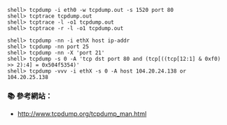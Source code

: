 
```console
shell> tcpdump -i eth0 -w tcpdump.out -s 1520 port 80
shell> tcptrace tcpdump.out
shell> tcptrace -l -o1 tcpdump.out
shell> tcptrace -r -l -o1 tcpdump.out

shell> tcpdump -nn -i ethX host ip-addr
shell> tcpdump -nn port 25
shell> tcpdump -nn -X 'port 21'
shell> tcpdump -s 0 -A 'tcp dst port 80 and (tcp[((tcp[12:1] & 0xf0) >> 2):4] = 0x504f5354)'
shell> tcpdump -vvv -i ethX -s 0 -A host 104.20.24.138 or 104.20.25.138
```

### :books: 參考網站：
- http://www.tcpdump.org/tcpdump_man.html



